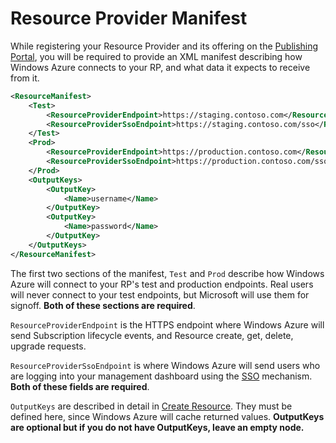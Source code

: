 Resource Provider Manifest
===
While registering your Resource Provider and its offering on the [Publishing Portal](http://publish.marketplace.windowsazure.com), you will be required to provide an XML manifest describing how Windows Azure connects to your RP, and what data it expects to receive from it.

```xml
<ResourceManifest>
	<Test>
		<ResourceProviderEndpoint>https://staging.contoso.com</ResourceProviderEndpoint>
		<ResourceProviderSsoEndpoint>https://staging.contoso.com/sso</ResourceProviderSsoEndpoint>
	</Test>
	<Prod>
		<ResourceProviderEndpoint>https://production.contoso.com</ResourceProviderEndpoint>
		<ResourceProviderSsoEndpoint>https://production.contoso.com/sso</ResourceProviderSsoEndpoint>
	</Prod>
	<OutputKeys>
		<OutputKey>
			<Name>username</Name>
		</OutputKey>
		<OutputKey>
			<Name>password</Name>
		</OutputKey>
	</OutputKeys>
</ResourceManifest>
```

The first two sections of the manifest, `Test` and `Prod` describe how Windows Azure will connect to your RP's test and production endpoints. Real users will never connect to your test endpoints, but Microsoft will use them for signoff. **Both of these sections are required**.

`ResourceProviderEndpoint` is the HTTPS endpoint where Windows Azure will send Subscription lifecycle events, and Resource create, get, delete, upgrade requests. 

`ResourceProviderSsoEndpoint` is where Windows Azure will send users who are logging into your management dashboard using the [SSO](https://github.com/WindowsAzure/azure-resource-provider-sdk/tree/master/docs/api-sso.md) mechanism. **Both of these fields are required**.

`OutputKeys` are described in detail in [Create Resource](https://github.com/WindowsAzure/azure-resource-provider-sdk/tree/master/docs/api-resource-create.md). They must be defined here, since Windows Azure will cache returned values. **OutputKeys are optional but if you do not have OutputKeys, leave an empty <OutputKeys/> node.**